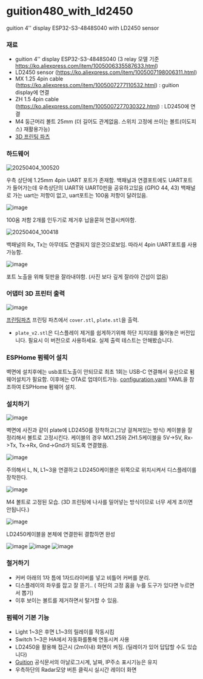 # guition480_with_ld2450
guition 4'' display ESP32-S3-4848S040 with LD2450 sensor

### 재료
- guition 4'' display ESP32-S3-4848S040 (3 relay 모델 기준 https://ko.aliexpress.com/item/1005006335587633.html) 
- LD2450 sensor (https://ko.aliexpress.com/item/1005007198006311.html)
- MX 1.25 4pin cable (https://ko.aliexpress.com/item/1005007277110532.html) : guition display에 연결
- ZH 1.5 4pin cable (https://ko.aliexpress.com/item/1005007277030322.html) : LD2450에 연결
- M4 둥근머리 볼트 25mm (더 길어도 관계없음. 스위치 고정에 쓰이는 볼트(이도피스) 재활용가능)
- [3D 프린팅 파츠](https://github.com/wooooooooooook/guition480_with_ld2450/tree/main/printing%20parts)

### 하드웨어
![20250404_100520](https://github.com/user-attachments/assets/110cf85d-78dd-4490-9936-346bdb5f3f59)

우측 상단에 1.25mm 4pin UART 포트가 존재함.
백패널과 연결포트에도 UART포트가 들어가는데 우측상단의 UART와 UART0핀을 공유하고있음 (GPIO 44, 43) 
백패널로 가는 uart는 저항이 없고, uart포트는 100옴 저항이 달려있음. 

![image](https://github.com/user-attachments/assets/eccc24ef-9188-4089-99c6-754f5f22a104)

100옴 저함 2개를 인두기로 제거후 납을묻혀 연결시켜야함.

![20250404_100418](https://github.com/user-attachments/assets/822efe3d-059b-403a-b36f-22f405a06086)

백패널의 Rx, Tx는 아무데도 연결되지 않은것으로보임.
따라서 4pin UART포트를 사용 가능함.

![image](https://github.com/user-attachments/assets/b6296e05-ef48-4c88-aae4-91ac7f33fd70)

포트 노출을 위해 뒷판을 잘라내야함. (사진 보다 깊게 잘라야 간섭이 없음)


### 어댑터 3D 프린터 출력
![image](https://github.com/user-attachments/assets/7cfcbe32-7a6a-458f-b7b9-c156670a34f7)

[프린팅파츠](https://github.com/wooooooooooook/guition480_with_ld2450/tree/main/printing%20parts)
프린팅 파츠에서 `cover.stl`, `plate.stl`을 출력.
- `plate_v2.stl`은 디스플레이 제거를 쉽게하기위해 하단 지지대를 뚫어놓은 버전입니다. 필요시 이 버전으로 사용하세요. 실제 출력 테스트는 안해봤습니다.


### ESPHome 펌웨어 설치
벽면에 설치후에는 usb포트노출이 안되므로 최초 1회는 USB-C 연결해서 유선으로 펌웨어설치가 필요함.
이후에는 OTA로 업데이트가능. 
[configuration.yaml](https://github.com/wooooooooooook/guition480_with_ld2450/blob/main/esphome%20configuration/guition.yaml)
YAML을 참조하여 ESPHome 펌웨어 설치.


### 설치하기
![image](https://github.com/user-attachments/assets/748dec2e-e754-4aeb-88b1-2e5e764efeb9)

벽면에 사진과 같이 plate에 LD2450를 장착하고(그냥 걸쳐져있는 방식) 케이블을 잘 정리해서 볼트로 고정시킨다.
케이블의 경우 MX1.25와 ZH1.5케이블을 5V->5V, Rx->Tx, Tx->Rx, Gnd->Gnd가 되도록 연결했음. 

![image](https://github.com/user-attachments/assets/58a36884-8bc0-4e73-afeb-f3ff0228e65f)

주의해서 L, N, L1~3을 연결하고 LD2450케이블은 위쪽으로 위치시켜서 디스플레이를 장착한다.

![image](https://github.com/user-attachments/assets/76d232d0-d741-4f59-ac8e-7e8499bfe7e6)

M4 볼트로 고정된 모습. (3D 프린팅에 나사를 밀어넣는 방식이므로 너무 세게 조이면 안됩니다.)

![image](https://github.com/user-attachments/assets/33ef70d4-cff1-4161-bc7d-31d5e897e3f9)

LD2450케이블을 본체에 연결한뒤 결합하면 완성

![image](https://github.com/user-attachments/assets/3f13a045-a6b8-484e-acb1-1dd9a4206324)
![image](https://github.com/user-attachments/assets/31ea0772-27b0-45b8-b8c5-89d06812b5d4)
![image](https://github.com/user-attachments/assets/d90dffc9-d535-4843-857b-d76246447aa5)


### 철거하기
- 커버 아래의 1자 틈에 1자드라이버를 넣고 비틀어 커버를 분리.
- 디스플레이의 좌우를 잡고 잘 뜯기.. ( 하단의 고정 홈을 누를 도구가 있다면 누르면서 뽑기)
- 이후 보이는 볼트를 제거하면서 탈거할 수 있음.


### 펌웨어 기본 기능
- Light 1~3은 후면 L1~3의 릴레이를 작동시킴
- Switch 1~3은 HA에서 자동화를통해 연동시켜 사용
- LD2450을 활용해 접근시 (2m이내) 화면이 켜짐. (딜레이가 있어 답답할 수도 있습니다)
- [Guition](https://devices.esphome.io/devices/Guition-ESP32-S3-4848S040) 공식문서의 아날로그시계, 날짜, IP주소 표시기능은 유지
- 우측하단의 Radar모양 버튼 클릭시 실시간 레이더 화면

